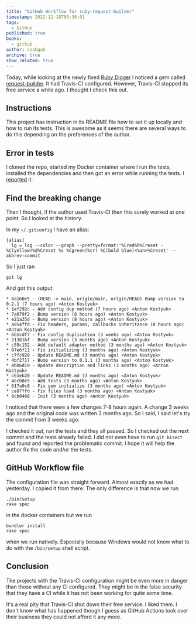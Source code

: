 ```yaml
---
title: "GitHub Workflow for ruby-request-builder"
timestamp: 2022-12-18T06:30:01
tags:
  - GitHub
published: true
books:
  - github
author: szabgab
archive: true
show_related: true
---
```



Today, while looking at the newly fixed [Ruby Digger](https://ruby-digger.code-maven.com/) I noticed a gem called [request-builder](https://rubygems.org/gems/request-builder). It had Travis-CI configured. However, Travis-CI stopped its free service a while ago. I thought I check this out.


## Instructions

This project has instruction in its README file how to set it up locally and how to run its tests. This is awesome as it seems there are several ways to do this depending on the preferences of the author.

## Error in tests

I cloned the repo, started my Docker container where I run the tests, installed the dependencies and then got an error while running the tests. I [reported](https://github.com/RainbowPonny/ruby-request-builder/issues/1) it.


## Find the breaking change

Then I thought, if the author used Travis-CI then this surely worked at one point. So I looked at the history.

In my `~/.gitconfig` I have an alias:

```
[alias]
  lg = log --color --graph --pretty=format:'%Cred%h%Creset -%C(yellow)%d%Creset %s %Cgreen(%cr) %C(bold blue)<%an>%Creset' --abbrev-commit
```

So I just ran

```
git lg
```

And got this output:

```
* 8a160e5 - (HEAD -> main, origin/main, origin/HEAD) Bump version to 0.2.1 (7 hours ago) <Anton Kostyuk>
* 1ef292c - Add config dup method (7 hours ago) <Anton Kostyuk>
* 7a079f2 - Bump version (8 hours ago) <Anton Kostyuk>
* e21a35d - Bump version (8 hours ago) <Anton Kostyuk>
* a954ffd - Fix headers, params, callbacks inheritance (8 hours ago) <Anton Kostyuk>
* 6b1cdf7 - Fix config duplication (3 weeks ago) <Anton Kostyuk>
* 21381bf - Bump version (3 months ago) <Anton Kostyuk>
* c59c152 - Add default adapter method (3 months ago) <Anton Kostyuk>
* 97e6f11 - Fix initializing (3 months ago) <Anton Kostyuk>
* c7fc920 - Update README.md (3 months ago) <Anton Kostyuk>
* 4bf2717 - Bump version to 0.1.1 (3 months ago) <Anton Kostyuk>
* 4b06d19 - Update description and links (3 months ago) <Anton Kostyuk>
* c61eb20 - Update README.md (3 months ago) <Anton Kostyuk>
* 4ecb8e5 - Add tests (3 months ago) <Anton Kostyuk>
* 617a0c8 - Fix gem initialize (3 months ago) <Anton Kostyuk>
* ce87ffd - Fix files load (3 months ago) <Anton Kostyuk>
* 0cb0466 - Init (3 months ago) <Anton Kostyuk>
```

I noticed that there were a few changes 7-8 hours again. A change 3 weeks ago and the original code was written 3 months ago. So I said, I said let's try the commit from 3 weeks ago.

I checked it out, ran the tests and they all passed. So I checked out the next commit and the tests already failed. I did not even have to run `git bisect` and found and reported the problematic commit. I hope it will help the author fix the code and/or the tests.

## GitHub Workflow file

The configuration file was straight forward. Almost exactly as we had yesterday. I copied it from there. The only difference is that now we run

```
./bin/setup
rake spec
```

in the docker containers but we run

```
bundler install
rake spec
```

when we run natively. Especially because Windows would not know what to do with the `/bin/setup` shell script.

## Conclusion

The projects with the Travis-CI configuration might be even more in danger than those without any CI configured. They might be in the false security that they have a CI while it has not been working for quite some time.

It's a real pity that Travis-CI shut down their free service. I liked them. I don't know what has happened though I guess as GitHub Actions took over their business they could not afford it any more.
